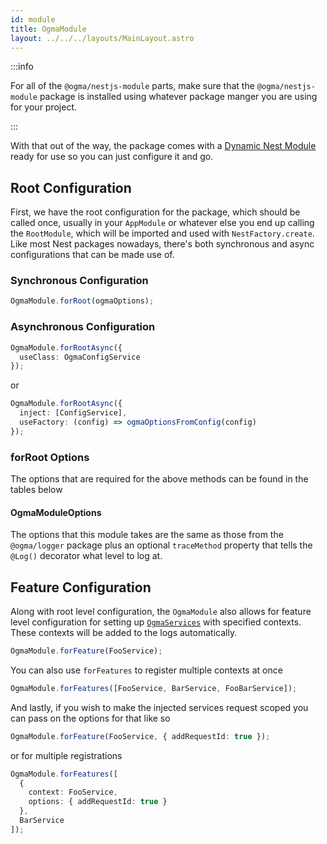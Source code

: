 ```yaml
---
id: module
title: OgmaModule
layout: ../../../layouts/MainLayout.astro
---
```


:::info

For all of the `@ogma/nestjs-module` parts, make sure that the `@ogma/nestjs-module` package is installed using whatever package manger you are using for your project.

:::

With that out of the way, the package comes with a [Dynamic Nest Module](https://docs.nestjs.com/fundamentals/dynamic-modules) ready for use so you can just configure it and go.

## Root Configuration

First, we have the root configuration for the package, which should be called once, usually in your `AppModule` or whatever else you end up calling the `RootModule`, which will be imported and used with `NestFactory.create`. Like most Nest packages nowadays, there's both synchronous and async configurations that can be made use of.

### Synchronous Configuration

```ts
OgmaModule.forRoot(ogmaOptions);
```

### Asynchronous Configuration

```ts
OgmaModule.forRootAsync({
  useClass: OgmaConfigService
});
```

or

```ts
OgmaModule.forRootAsync({
  inject: [ConfigService],
  useFactory: (config) => ogmaOptionsFromConfig(config)
});
```

### forRoot Options

The options that are required for the above methods can be found in the tables below

#### OgmaModuleOptions

The options that this module takes are the same as those from the `@ogma/logger` package plus an optional `traceMethod` property that tells the `@Log()` decorator what level to log at.

## Feature Configuration

Along with root level configuration, the `OgmaModule` also allows for feature level configuration for setting up [`OgmaServices`](/en/nestjs/service) with specified contexts. These contexts will be added to the logs automatically.

```ts
OgmaModule.forFeature(FooService);
```

You can also use `forFeatures` to register multiple contexts at once

```ts
OgmaModule.forFeatures([FooService, BarService, FooBarService]);
```

And lastly, if you wish to make the injected services request scoped you can pass on the options for that like so

```ts
OgmaModule.forFeature(FooService, { addRequestId: true });
```

or for multiple registrations

```ts
OgmaModule.forFeatures([
  {
    context: FooService,
    options: { addRequestId: true }
  },
  BarService
]);
```
